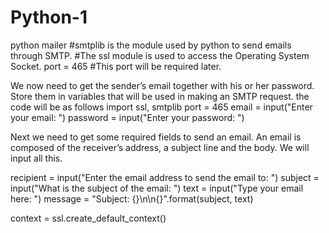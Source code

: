 # Python-1
python mailer
#smtplib is the module used by python to send emails through SMTP.
#The ssl module is used to access the Operating System Socket.
port = 465
#This port will be required later.

We now need to get the sender’s email together with his or her password. Store them in variables that will be used in making an SMTP request.
the code will be as follows 
import ssl, smtplib
port = 465
email = input("Enter your email: ")
password = input("Enter your password: ")


Next we need to get some required fields to send an email. An email is composed of the receiver’s address, a subject line and the body. We will input all this.

recipient = input("Enter the email address to send the email to: ")
subject = input("What is the subject of the email: ")
text = input("Type your email here: ")
message = "Subject: {}\n\n{}".format(subject, text)

context = ssl.create_default_context()
